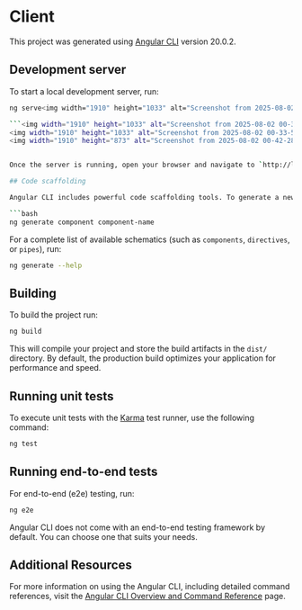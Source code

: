 # Client

This project was generated using [Angular CLI](https://github.com/angular/angular-cli) version 20.0.2.

## Development server

To start a local development server, run:

```bash
ng serve<img width="1910" height="1033" alt="Screenshot from 2025-08-02 00-33-16" src="https://github.com/user-attachments/assets/8e23f5ff-bafc-4842-a7ec-548afbdde85f" />

```<img width="1910" height="1033" alt="Screenshot from 2025-08-02 00-33-38" src="https://github.com/user-attachments/assets/1b98c2c8-060a-40fc-a8cf-c2a8b20182c5" />
<img width="1910" height="1033" alt="Screenshot from 2025-08-02 00-33-50" src="https://github.com/user-attachments/assets/859e6e2a-5403-426f-a4ac-b93a2bccc864" />
<img width="1910" height="873" alt="Screenshot from 2025-08-02 00-42-28" src="https://github.com/user-attachments/assets/c625db40-1897-44be-8293-7438321bb327" />


Once the server is running, open your browser and navigate to `http://localhost:4200/`. The application will automatically reload whenever you modify any of the source files.

## Code scaffolding

Angular CLI includes powerful code scaffolding tools. To generate a new component, run:

```bash
ng generate component component-name
```

For a complete list of available schematics (such as `components`, `directives`, or `pipes`), run:

```bash
ng generate --help
```

## Building

To build the project run:

```bash
ng build
```

This will compile your project and store the build artifacts in the `dist/` directory. By default, the production build optimizes your application for performance and speed.

## Running unit tests

To execute unit tests with the [Karma](https://karma-runner.github.io) test runner, use the following command:

```bash
ng test
```

## Running end-to-end tests

For end-to-end (e2e) testing, run:

```bash
ng e2e
```

Angular CLI does not come with an end-to-end testing framework by default. You can choose one that suits your needs.

## Additional Resources

For more information on using the Angular CLI, including detailed command references, visit the [Angular CLI Overview and Command Reference](https://angular.dev/tools/cli) page.
